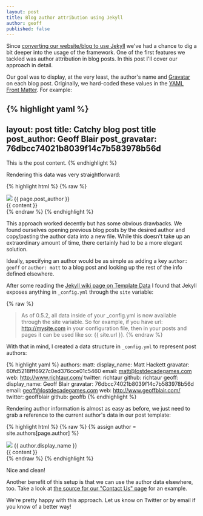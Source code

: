 ```yaml
---
layout: post
title: Blog author attribution using Jekyll
author: geoff
published: false
---
```

Since [converting our website/blog to use Jekyll][1] we've had a chance to dig a bit deeper into the usage of the framework. One of the first features we tackled was author attribution in blog posts. In this post I'll cover our approach in detail.

Our goal was to display, at the very least, the author's name and [Gravatar][2] on each blog post. Originally, we hard-coded these values in the [YAML Front Matter][3]. For example:

{% highlight yaml %}
---
layout: post
title: Catchy blog post title
post_author: Geoff Blair
post_gravatar: 76dbcc74021b8039f14c7b583978b56d
---
This is the post content.
{% endhighlight %}

Rendering this data was very straightforward:

{% highlight html %}
{% raw %}
<div class="post">
	<div class="meta">
		<img src="http://www.gravatar.com/avatar/{{ page.post_gravatar }}?s=40">
		<span class="author">{{ page.post_author }}</span>
	</div>
	{{ content }}
</div>
{% endraw %}
{% endhighlight %}

This approach worked decently but has some obvious drawbacks. We found ourselves opening previous blog posts by the desired author and copy/pasting the author data into a new file. While this doesn't take up an extraordinary amount of time, there certainly had to be a more elegant solution.

Ideally, specifying an author would be as simple as adding a key `author: geoff` or `author: matt` to a blog post and looking up the rest of the info defined elsewhere.

After some reading the [Jekyll wiki page on Template Data][4] I found that Jekyll exposes anything in `_config.yml` through the `site` variable:

{% raw %}
> As of 0.5.2, all data inside of your &#95;config.yml is now available through the site variable. So for example, if you have url: http://mysite.com in your configuration file, then in your posts and pages it can be used like so: {{ site.url }}.
{% endraw %}

With that in mind, I created a data structure in `_config.yml` to represent post authors:

{% highlight yaml %}
authors:
  matt:
    display_name: Matt Hackett
    gravatar: 60fd5218fff6927c0ed376cce01c5460
    email: matt@lostdecadegames.com
    web: http://www.richtaur.com/
    twitter: richtaur
    github: richtaur
  geoff:
    display_name: Geoff Blair
    gravatar: 76dbcc74021b8039f14c7b583978b56d
    email: geoff@lostdecadegames.com
    web: http://www.geoffblair.com/
    twitter: geoffblair
    github: geoffb
{% endhighlight %}

Rendering author information is almost as easy as before, we just need to grab a reference to the current author's data in our post template:

{% highlight html %}
{% raw %}
{% assign author = site.authors[page.author] %}
<div class="post">
	<div class="meta">
		<img src="http://www.gravatar.com/avatar/{{ author.gravatar }}?s=40">
		<span class="author">{{ author.display_name }}</span>
	</div>
	{{ content }}
</div>
{% endraw %}
{% endhighlight %}

Nice and clean!

Another benefit of this setup is that we can use the author data elsewhere, too. Take a look at [the source for our "Contact Us" page][5] for an example.

We're pretty happy with this approach. Let us know on Twitter or by email if you know of a better way!

[1]: http://www.lostdecadegames.com/our-new-blog-is-running-on-jekyll/
[2]: http://en.gravatar.com/
[3]: https://github.com/mojombo/jekyll/wiki/yaml-front-matter
[4]: https://github.com/mojombo/jekyll/wiki/Template-Data
[5]: https://github.com/lostdecade/lostdecade.github.com/blob/master/contact/index.html
